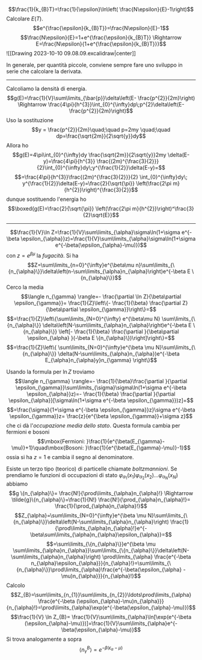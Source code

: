 $$\frac{1}{k_{B}T}=\frac{1}{\epsilon}\ln\left( \frac{N\epsilon}{E}-1\right)$$
Calcolare $E(T)$.
$$e^{\frac{\epsilon}{k_{B}T}}=\frac{N\epsilon}{E}-1$$
$$\frac{N\epsilon}{E}=1+e^{\frac{\epsilon}{k_{B}T}} \Rightarrow E=\frac{N\epsilon}{1+e^{\frac{\epsilon}{k_{B}T}}}$$
![[Drawing 2023-10-10 09.08.09.excalidraw|center]]

In generale, per quantità piccole, conviene sempre fare uno sviluppo in serie che calcolare la derivata.

---
Calcoliamo la densità di energia.
$$g(E)=\frac{1}{V}\sum\limits_{\bar{p}}\delta\left(E- \frac{p^{2}}{2m}\right) \Rightarrow \frac{4\pi}{h^{3}}\int_{0}^{\infty}dp\;p^{2}\delta\left(E- \frac{p^{2}}{2m}\right)$$
Uso la sostituzione
$$y = \frac{p^{2}}{2m}\quad;\quad p=2my \quad;\quad dp=\frac{\sqrt{2m}}{2\sqrt{y}}dy$$
Allora ho
$$g(E)=4\pi\int_{0}^{\infty}dy \frac{\sqrt{2m}}{2\sqrt{y}}2my \delta(E-y)=\frac{4\pi}{h^{3}} \frac{(2m)^{\frac{3}{2}}}{2}\int_{0}^{\infty}dy\;y^{\frac{1}{2}}\delta(E-y)=$$
$$=\frac{4\pi}{h^{3}}\frac{(2m)^{\frac{3}{2}}}{2} \int_{0}^{\infty}dy\; y^{\frac{1}{2}}\delta(E-y)=\frac{2}{\sqrt{\pi}} \left(\frac{2\pi m}{h^{2}}\right)^{\frac{3}{2}}$$
dunque sostituendo l'energia ho
$$\boxed{g(E)=\frac{2}{\sqrt{\pi}} \left(\frac{2\pi m}{h^{2}}\right)^\frac{3}{2}\sqrt{E}}$$

---

$$\frac{1}{V}\ln Z=\frac{1}{V}\sum\limits_{\alpha}\sigma\ln(1+\sigma e^{-\beta \epsilon_{\alpha}}z)=\frac{1}{V}\sum\limits_{\alpha}\sigma\ln(1+\sigma e^{-\beta(\epsilon_{\alpha}-\mu)})$$
con $z=e^{\beta \mu}$ la *fugacità*. Si ha
$$Z=\sum\limits_{n=0}^{\infty}e^{\beta\mu n}\sum\limits_{\{n_{\alpha}\}}\delta\left(n-\sum\limits_{\alpha}n_{\alpha}\right)e^{-\beta E \{n_{\alpha}\}}$$
Cerco la media
$$\langle n_{\gamma} \rangle=- \frac{\partial \ln Z}{\beta\partial \epsilon_{\gamma}}= \frac{1}{Z}\left\{- \frac{1}{\beta} \frac{\partial Z}{\beta\partial \epsilon_{\gamma}}\right\}=$$
$$=\frac{1}{Z}\left\{\sum\limits_{N=0}^{\infty} e^{\beta\mu N} \sum\limits_{\{n_{\alpha}\}} \delta\left(N-\sum\limits_{\alpha}n_{\alpha}\right)e^{-\beta E \{n_{\alpha}\}} \left[- \frac{1}{\beta} \frac{\partial }{\beta\partial \epsilon_{\alpha} }(-\beta E \{n_{\alpha}\})\right]\right\}=$$
$$=\frac{1}{Z}\left\{ \sum\limits_{N=0}^{\infty}e^{\beta \mu N}\sum\limits_{\{n_{\alpha}\}} \delta(N-\sum\limits_{\alpha}n_{\alpha})e^{-\beta E_{\alpha}n_{\alpha}y}n_{\gamma} \right\}$$

Usando la formula per $\ln Z$ troviamo
$$\langle n_{\gamma} \rangle=- \frac{1}{\beta}\frac{\partial }{\partial \epsilon_{\gamma}}\sum\limits_{\sigma}\sigma\ln(1+\sigma e^{-\beta \epsilon_{\alpha}}z)=- \frac{1}{\beta} \frac{\partial }{\partial \epsilon_{\alpha}}[\sigma\ln(1+\sigma e^{-\beta \epsilon_{\gamma}})z]=$$
$$=\frac{\sigma}{1+\sigma e^{-\beta \epsilon_{\gamma}}z}\sigma e^{-\beta \epsilon_{\gamma}}z= \frac{z}{e^{\beta \epsilon_{\gamma}}+\sigma z}$$
che ci dà l'*occupazione media dello stato*.
Questa formula cambia per fermioni e bosoni
$$\mbox{Fermioni: }\frac{1}{e^{\beta(E_{\gamma}-\mu)}+1}\quad\mbox{Bosoni: }\frac{1}{e^{\beta(E_{\gamma}-\mu)}-1}$$
ossia si ha $z=1$ e cambia il segno al denominatore.

Esiste un terzo tipo (teorico) di particelle chiamate *boltzmannioni*. Se prendiamo le funzioni di occupazioni di stato $\varphi_{\alpha_{1}}(x_{1})\varphi_{\alpha_{2}}(x_{2})\ldots\varphi_{\alpha_{N}}(x_{N})$ abbiamo
$$g \{n_{\alpha}\}= \frac{N!}{\prod\limits_{\alpha}n_{\alpha}!} \Rightarrow \tilde{g}\{n_{\alpha}\}=\frac{1}{N!} \frac{N!}{\prod_{\alpha}n_{\alpha}!}= \frac{1}{\prod_{\alpha}n_{\alpha}!}$$
$$Z_{\alpha}=\sum\limits_{N=0}^{\infty}e^{\beta \mu N}\sum\limits_{\{n_{\alpha}\}}\delta\left(N-\sum\limits_{\alpha}n_{\alpha}\right) \frac{1}{\prod\limits_{\alpha}n_{\alpha}!}e^{- \beta\sum\limits_{\alpha}n_{\alpha}\epsilon_{\alpha}}=$$
$$=\sum\limits_{\{n_{\alpha}\}}e^{\beta \mu \sum\limits_{\alpha}n_{\alpha}}\sum\limits_{\{n_{\alpha}\}}\delta\left(N-\sum\limits_{\alpha}n_{\alpha}\right) \prod\limits_{\alpha} \frac{e^{-\beta n_{\alpha}\epsilon_{\alpha}}}{n_{\alpha}!}=\sum\limits_{\{n_{\alpha}\}}\prod\limits_{\alpha}\frac{e^{-\beta(\epsilon_{\alpha} -\mu)n_{\alpha}}}{n_{\alpha}!}$$
Calcolo
$$Z_{B}=\sum\limits_{n_{1}}\sum\limits_{n_{2}}\ldots\prod\limits_{\alpha} \frac{e^{-\beta (\epsilon_{\alpha}-\mu)n_{\alpha}}}{n_{\alpha}!}=\prod\limits_{\alpha}\exp(e^{-\beta(\epsilon_{\alpha}-\mu)})$$
$$\frac{1}{V} \ln Z_{B}= \frac{1}{V}\sum\limits_{\alpha}\ln[\exp(e^{-\beta (\epsilon_{\alpha}-\mu)})]=\frac{1}{V}\sum\limits_{\alpha}e^{-\beta(\epsilon_{\alpha}-\mu)}$$
Si trova analogamente a sopra
$$\langle n_{\gamma}^{B} \rangle=e^{-\beta(\epsilon_\alpha-\mu)}$$
